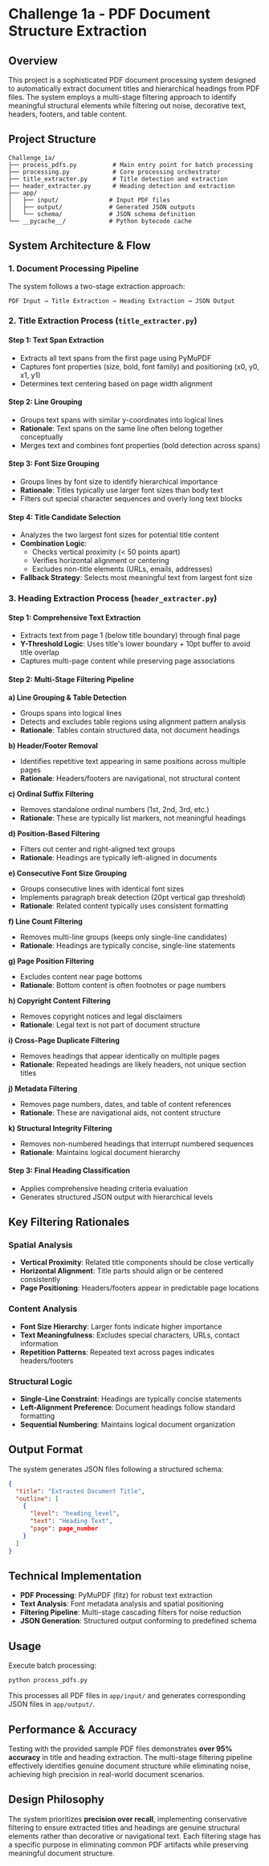 # Challenge 1a - PDF Document Structure Extraction

## Overview

This project is a sophisticated PDF document processing system designed to automatically extract document titles and hierarchical headings from PDF files. The system employs a multi-stage filtering approach to identify meaningful structural elements while filtering out noise, decorative text, headers, footers, and table content.

## Project Structure

```
Challenge_1a/
├── process_pdfs.py          # Main entry point for batch processing
├── processing.py            # Core processing orchestrator
├── title_extracter.py       # Title detection and extraction
├── header_extracter.py      # Heading detection and extraction
├── app/
│   ├── input/              # Input PDF files
│   ├── output/             # Generated JSON outputs
│   └── schema/             # JSON schema definition
└── __pycache__/            # Python bytecode cache
```

## System Architecture & Flow

### 1. Document Processing Pipeline

The system follows a two-stage extraction approach:

```
PDF Input → Title Extraction → Heading Extraction → JSON Output
```

### 2. Title Extraction Process (`title_extracter.py`)

#### Step 1: Text Span Extraction
- Extracts all text spans from the first page using PyMuPDF
- Captures font properties (size, bold, font family) and positioning (x0, y0, x1, y1)
- Determines text centering based on page width alignment

#### Step 2: Line Grouping
- Groups text spans with similar y-coordinates into logical lines
- **Rationale**: Text spans on the same line often belong together conceptually
- Merges text and combines font properties (bold detection across spans)

#### Step 3: Font Size Grouping
- Groups lines by font size to identify hierarchical importance
- **Rationale**: Titles typically use larger font sizes than body text
- Filters out special character sequences and overly long text blocks

#### Step 4: Title Candidate Selection
- Analyzes the two largest font sizes for potential title content
- **Combination Logic**: 
  - Checks vertical proximity (< 50 points apart)
  - Verifies horizontal alignment or centering
  - Excludes non-title elements (URLs, emails, addresses)
- **Fallback Strategy**: Selects most meaningful text from largest font size

### 3. Heading Extraction Process (`header_extracter.py`)

#### Step 1: Comprehensive Text Extraction
- Extracts text from page 1 (below title boundary) through final page
- **Y-Threshold Logic**: Uses title's lower boundary + 10pt buffer to avoid title overlap
- Captures multi-page content while preserving page associations

#### Step 2: Multi-Stage Filtering Pipeline

**a) Line Grouping & Table Detection**
- Groups spans into logical lines
- Detects and excludes table regions using alignment pattern analysis
- **Rationale**: Tables contain structured data, not document headings

**b) Header/Footer Removal**
- Identifies repetitive text appearing in same positions across multiple pages
- **Rationale**: Headers/footers are navigational, not structural content

**c) Ordinal Suffix Filtering**
- Removes standalone ordinal numbers (1st, 2nd, 3rd, etc.)
- **Rationale**: These are typically list markers, not meaningful headings

**d) Position-Based Filtering**
- Filters out center and right-aligned text groups
- **Rationale**: Headings are typically left-aligned in documents

**e) Consecutive Font Size Grouping**
- Groups consecutive lines with identical font sizes
- Implements paragraph break detection (20pt vertical gap threshold)
- **Rationale**: Related content typically uses consistent formatting

**f) Line Count Filtering**
- Removes multi-line groups (keeps only single-line candidates)
- **Rationale**: Headings are typically concise, single-line statements

**g) Page Position Filtering**
- Excludes content near page bottoms
- **Rationale**: Bottom content is often footnotes or page numbers

**h) Copyright Content Filtering**
- Removes copyright notices and legal disclaimers
- **Rationale**: Legal text is not part of document structure

**i) Cross-Page Duplicate Filtering**
- Removes headings that appear identically on multiple pages
- **Rationale**: Repeated headings are likely headers, not unique section titles

**j) Metadata Filtering**
- Removes page numbers, dates, and table of content references
- **Rationale**: These are navigational aids, not content structure

**k) Structural Integrity Filtering**
- Removes non-numbered headings that interrupt numbered sequences
- **Rationale**: Maintains logical document hierarchy

#### Step 3: Final Heading Classification
- Applies comprehensive heading criteria evaluation
- Generates structured JSON output with hierarchical levels

## Key Filtering Rationales

### Spatial Analysis
- **Vertical Proximity**: Related title components should be close vertically
- **Horizontal Alignment**: Title parts should align or be centered consistently
- **Page Positioning**: Headers/footers appear in predictable page locations

### Content Analysis
- **Font Size Hierarchy**: Larger fonts indicate higher importance
- **Text Meaningfulness**: Excludes special characters, URLs, contact information
- **Repetition Patterns**: Repeated text across pages indicates headers/footers

### Structural Logic
- **Single-Line Constraint**: Headings are typically concise statements
- **Left-Alignment Preference**: Document headings follow standard formatting
- **Sequential Numbering**: Maintains logical document organization

## Output Format

The system generates JSON files following a structured schema:

```json
{
  "title": "Extracted Document Title",
  "outline": [
    {
      "level": "heading_level",
      "text": "Heading Text",
      "page": page_number
    }
  ]
}
```

## Technical Implementation

- **PDF Processing**: PyMuPDF (fitz) for robust text extraction
- **Text Analysis**: Font metadata analysis and spatial positioning
- **Filtering Pipeline**: Multi-stage cascading filters for noise reduction
- **JSON Generation**: Structured output conforming to predefined schema

## Usage

Execute batch processing:
```python
python process_pdfs.py
```

This processes all PDF files in `app/input/` and generates corresponding JSON files in `app/output/`.

## Performance & Accuracy

Testing with the provided sample PDF files demonstrates **over 95% accuracy** in title and heading extraction. The multi-stage filtering pipeline effectively identifies genuine document structure while eliminating noise, achieving high precision in real-world document scenarios.

## Design Philosophy

The system prioritizes **precision over recall**, implementing conservative filtering to ensure extracted titles and headings are genuine structural elements rather than decorative or navigational text. Each filtering stage has a specific purpose in eliminating common PDF artifacts while preserving meaningful document structure.
